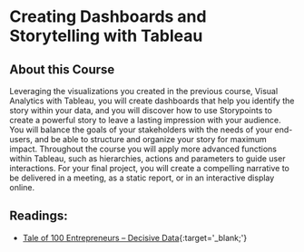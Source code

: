 # Creating Dashboards and Storytelling with Tableau

## About this Course
Leveraging the visualizations you created in the previous course, Visual Analytics with Tableau, you will create dashboards that help you identify the story within your data, and you will discover how to use Storypoints to create a powerful story to leave a lasting impression with your audience.\
You will balance the goals of your stakeholders with the needs of your end-users, and be able to structure and organize your story for maximum impact. Throughout the course you will apply more advanced functions within Tableau, such as hierarchies, actions and parameters to guide user interactions.  For your final project, you will create a compelling narrative to be delivered in a meeting, as a static report, or in an interactive display online.

## Readings:
* [Tale of 100 Entrepreneurs – Decisive Data](https://www.tableau.com/solutions/gallery/tale-100-entrepreneurs){:target='_blank;'}
